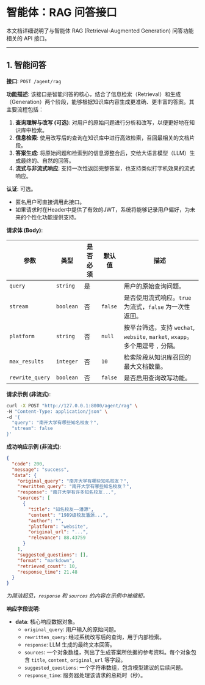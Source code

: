 # 智能体：RAG 问答接口

本文档详细说明了与智能体 RAG (Retrieval-Augmented Generation) 问答功能相关的 API 接口。

---

## 1. 智能问答

**接口**: `POST /agent/rag`

**功能描述**:
该接口是智能问答的核心，结合了信息检索（Retrieval）和生成（Generation）两个阶段，能够根据知识库内容生成更准确、更丰富的答案。其主要流程包括：
1.  **查询理解与改写 (可选)**: 对用户的原始问题进行分析和改写，以便更好地在知识库中检索。
2.  **信息检索**: 使用改写后的查询在知识库中进行高效检索，召回最相关的文档片段。
3.  **答案生成**: 将原始问题和检索到的信息源整合后，交给大语言模型（LLM）生成最终的、自然的回答。
4.  **流式与非流式响应**: 支持一次性返回完整答案，也支持类似打字机效果的流式响应。

**认证**: 可选。
- 匿名用户可直接调用此接口。
- 如果请求时在Header中提供了有效的JWT，系统将能够记录用户偏好，为未来的个性化功能提供支持。

**请求体 (Body)**:

| 参数 | 类型 | 是否必须 | 默认值 | 描述 |
| --- | --- | --- | --- | --- |
| `query` | `string` | 是 | | 用户的原始查询问题。 |
| `stream` | `boolean` | 否 | `false` | 是否使用流式响应。`true` 为流式，`false` 为一次性返回。 |
| `platform` | `string` | 否 | `null` | 按平台筛选，支持 `wechat`, `website`, `market`, `wxapp`。多个用逗号 `,` 分隔。 |
| `max_results` | `integer`| 否 | `10` | 检索阶段从知识库召回的最大文档数量。 |
| `rewrite_query`| `boolean`| 否 | `false` | 是否启用查询改写功能。 |

**请求示例 (非流式)**:

```bash
curl -X POST "http://127.0.0.1:8000/agent/rag" \
-H "Content-Type: application/json" \
-d '{
  "query": "南开大学有哪些知名校友？",
  "stream": false
}'
```

**成功响应示例 (非流式)**:

```json
{
  "code": 200,
  "message": "success",
  "data": {
    "original_query": "南开大学有哪些知名校友？",
    "rewritten_query": "南开大学有哪些知名校友？",
    "response": "南开大学有许多知名校友...",
    "sources": [
      {
        "title": "知名校友——潘源",
        "content": "1989级校友潘源...",
        "author": "",
        "platform": "website",
        "original_url": "...",
        "relevance": 88.43759
      }
    ],
    "suggested_questions": [],
    "format": "markdown",
    "retrieved_count": 10,
    "response_time": 21.48
  }
}
```
*为简洁起见，`response` 和 `sources` 的内容在示例中被缩短。*

**响应字段说明**:

- **data**: 核心响应数据对象。
  - `original_query`: 用户输入的原始问题。
  - `rewritten_query`: 经过系统改写后的查询，用于内部检索。
  - `response`: LLM 生成的最终文本回答。
  - `sources`: 一个对象数组，列出了生成答案所依据的参考资料。每个对象包含 `title`, `content`, `original_url` 等字段。
  - `suggested_questions`: 一个字符串数组，包含模型建议的后续问题。
  - `response_time`: 服务器处理该请求的总耗时（秒）。 